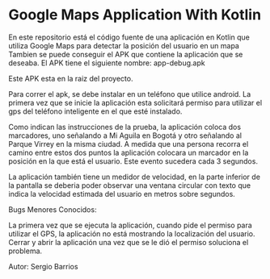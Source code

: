 # Google Maps Application With Kotlin

En este repositorio está el código fuente de una aplicación en Kotlin que utiliza
Google Maps para detectar la posición del usuario en un mapa 
Tambien se puede conseguir el APK que contiene la aplicación que se deseaba.
El APK tiene el siguiente nombre: app-debug.apk

Este APK esta en la raiz del proyecto. 

Para correr el apk, se debe instalar en un teléfono que utilice android.
La primera vez que se inicie la aplicación esta solicitará permiso para utilizar el
gps del teléfono inteligente en el que esté instalado.

Como indican las instrucciones de la prueba, la aplicación coloca dos marcadores,
uno señalando a Mi Aguila en Bogotá y otro señalando al Parque Virrey en la misma ciudad.
A medida que una persona recorra el camino entre estos dos puntos la aplicación
colocara un marcador en la posición en la que está el usuario. Este evento sucedera cada 3 segundos.

La aplicación también tiene un medidor de velocidad, en la parte inferior de la pantalla se deberia 
poder observar una ventana circular con texto que indica la velocidad estimada del usuario en
metros sobre segundos.

Bugs Menores Conocidos:

La primera vez que se ejecuta la aplicación, cuando pide el permiso para utilizar el GPS,
la aplicación no está mostrando la localización del usuario. Cerrar y abrir la aplicación
una vez que se le dió el permiso soluciona el problema.

Autor: Sergio Barrios

